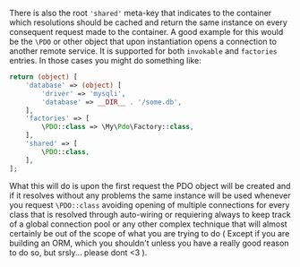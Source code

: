 
There is also the root `'shared'` meta-key that indicates to the container
which resolutions should be cached and return the same instance on every
consequent request made to the container. A good example for this would be
the `\PDO` or other object that upon instantiation opens a connection to
another remote service. It is supported for both `invokable` and `factories`
entries. In those cases you might do something like:

```php
return (object) [
    'database' => (object) [
        'driver' => 'mysqli',
        'database' => __DIR__ . '/some.db',
    ],
    'factories' => [
        \PDO::class => \My\Pdo\Factory::class,
    ],
    'shared' => [
        \PDO::class,
    ],
];
```
What this will do is upon the first request the PDO object will be created
and if it resolves without any problems the same instance will be used
whenever you request `\PDO::class` avoiding opening of multiple connections
for every class that is resolved through auto-wiring or requiering always to
keep track of a global connection pool or any other complex technique that
will almost certainly be out of the scope of what you are trying to do (
Except if you are building an ORM, which you shouldn't unless you have a
really good reason to do so, but srsly... please dont <3 ).
